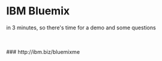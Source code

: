 
# IBM Bluemix

in 3 minutes, so there's time for a demo and some questions

<br />
<br />
### http://ibm.biz/bluemixme
